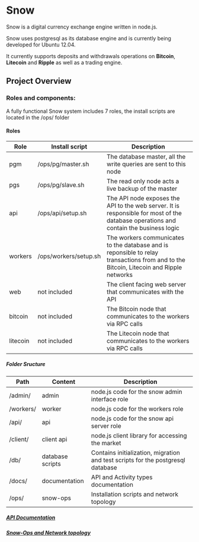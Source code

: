 # Snow

Snow is a digital currency exchange engine written in node.js.

Snow uses postgresql as its database engine and is currently being developed for Ubuntu 12.04.

It currently supports deposits and withdrawals operations on **Bitcoin**, **Litecoin** and **Ripple** as well as a trading engine.

## Project Overview

### Roles and components:

A fully functional Snow system includes 7 roles, the install scripts are located in the /ops/ folder

#### Roles

Role | Install script | Description 
--- | --- | --- |
pgm | /ops/pg/master.sh | The database master, all the write queries are sent to this node
pgs| /ops/pg/slave.sh | The read only node acts a live backup of the master
api| /ops/api/setup.sh | The API node exposes the API to the web server. It is responsible for most of the database operations and contain the business logic
workers | /ops/workers/setup.sh | The workers communicates to the database and is reponsible to relay transactions from and to the Bitcoin, Litecoin and Ripple networks
web | not included | The client facing web server that communicates with the API
bitcoin | not included | The Bitcoin node that communicates to the workers via RPC calls
litecoin | not included| The Litecoin node that communicates to the workers via RPC calls


#####  Folder Sructure

Path | Content | Description |
--- | --- | --- |
/admin/ | admin | node.js code for the snow admin interface role |
/workers/ | worker | node.js code for the workers role|
/api/ | api  | node.js code for the snow api server role | 
/client/ | client api | node.js client library for accessing the market |
/db/ | database scripts|Contains initialization, migration and test scripts for the postgresql database |
/docs/ | documentation | API and Activity types documentation | 
/ops/ | snow-ops | Installation scripts and network topology


#####  [API Documentation](https://github.com/justcoin/snow/blob/master/docs/calls.md)

#####  [Snow-Ops and Network topology](https://github.com/justcoin/snow/blob/master/ops/README.markdown)

